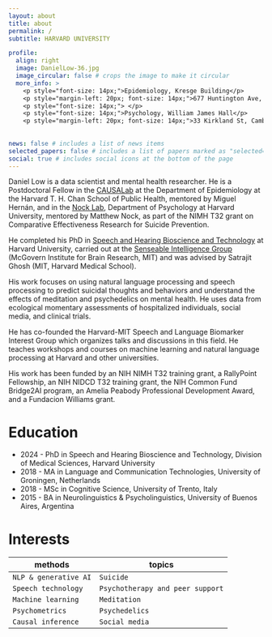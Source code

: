 ```yaml
---
layout: about
title: about
permalink: /
subtitle: HARVARD UNIVERSITY

profile:
  align: right
  image: DanielLow-36.jpg
  image_circular: false # crops the image to make it circular
  more_info: >
    <p style="font-size: 14px;">Epidemiology, Kresge Building</p>
    <p style="margin-left: 20px; font-size: 14px;">677 Huntington Ave, Boston, MA 02115, 8th floor</p>
    <p style="font-size: 14px;"> </p>
    <p style="font-size: 14px;">Psychology, William James Hall</p>
    <p style="margin-left: 20px; font-size: 14px;">33 Kirkland St, Cambridge, MA 02138, #1210</p>
    
    
news: false # includes a list of news items
selected_papers: false # includes a list of papers marked as "selected={true}"
social: true # includes social icons at the bottom of the page
---
```


Daniel Low is a data scientist and mental health researcher. He is a Postdoctoral Fellow in the [CAUSALab](https://causalab.sph.harvard.edu/) at the Department of Epidemiology at the Harvard T. H. Chan School of Public Health, mentored by Miguel Hernán, and in the [Nock Lab](https://nocklab.fas.harvard.edu/), Department of Psychology at Harvard University, mentored by Matthew Nock, as part of the NIMH T32 grant on Comparative Effectiveness Research for Suicide Prevention. 
 
He completed his PhD in [Speech and Hearing Bioscience and Technology](https://shbtphd.hms.harvard.edu/) at Harvard University, carried out at the [Senseable Intelligence Group](https://sensein.group/) (McGovern Institute for Brain Research, MIT) and was advised by Satrajit Ghosh (MIT, Harvard Medical School). 
 
His work focuses on using natural language processing and speech processing to predict suicidal thoughts and behaviors and understand the effects of meditation and psychedelics on mental health. He uses data from ecological momentary assessments of hospitalized individuals, social media, and clinical trials. 

He has co-founded the Harvard-MIT Speech and Language Biomarker Interest Group which organizes talks and discussions in this field. He teaches workshops and courses on machine learning and natural language processing at Harvard and other universities. 

His work has been funded by an NIH NIMH T32 training grant, a RallyPoint Fellowship, an NIH NIDCD T32 training grant, the NIH Common Fund Bridge2AI program, an Amelia Peabody Professional Development Award, and a Fundacion Williams grant. 

# Education
- 2024 - PhD in Speech and Hearing Bioscience and Technology, Division of Medical Sciences, Harvard University
- 2018 - MA in Language and Communication Technologies, University of Groningen, Netherlands
- 2018 - MSc in Cognitive Science, University of Trento, Italy
- 2015 - BA in Neurolinguistics & Psycholinguistics, University of Buenos Aires, Argentina

# Interests

| **methods**                              | **topics**                        |
|------------------------------------------|-----------------------------------------|
| `NLP & generative AI` | `Suicide`                             |
| `Speech technology`       | `Psychotherapy and peer support`                      |
| `Machine learning`                         | `Meditation`                |
| `Psychometrics`                         | `Psychedelics`                            |
| `Causal inference`                         | `Social media`                            |
